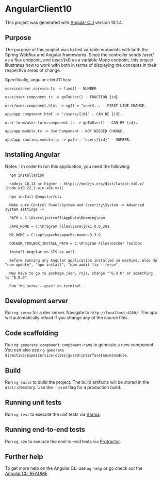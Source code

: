 # AngularClient10

This project was generated with [Angular CLI](https://github.com/angular/angular-cli) version 10.1.4.

## Purpose

The purpose of this project was to test variable endpoints with both the Spring Webflux and Angular frameworks. Since the controller sends /user/ as a flux endpoint, and /user/{id} as a variable Mono endpoint, this project illustrates how to work with both in terms of displaying the concepts in their respective areas of change.

Specifically, angular-client11 has:

	service/user.service.ts -> find() - NUMBER
  
	user/user.component.ts -> goToUser() - FUNCTION {id}.
  
	user/user.component.html -> ngIf = "user$... - FIRST LINE CHANGE.
  
	app/app.component.html -> "/users/{id}" - CAN BE {id}.
  
	user-form/user-form.component.ts -> goToUser() - CAN BE {id}.
  
	app/app.module.ts -> UserComponent - NOT NEEDED CHANGE.
  
	app/app-routing.module.ts -> path : 'users/{id}' - NUMBER.

## Installing Angular

Notes - In order to run this application, you need the following:

```
  npm installation
  
  nodejs 10.13 or higher - https://nodejs.org/dist/latest-v10.x/		(node-v10.22.1-win-x64.msi)
  
  npm install @angular/cli
  
  Make sure Control Panel\System and Security\System -> Advanced system settings ->
  
  PATH = C:\Users\jostroff\AppData\Roaming\npm
  
  JAVA_HOME = C:\Program Files\Java\jdk1.8.0_241
  
  M2_HOME = C:\opt\apache\apache-maven-3.3.9
  
  DOCKER_TOOLBOX_INSTALL_PATH = C:\Program Files\Docker Toolbox
  
  Install Angular on STS as well.
  
  Before running any Angular application installed on machine, also do "npm update", "npm install", "npm audit fix --force".
  
  May have to go to package.json, rxjs, change "^6.0.0" or something to "6.0.0".
  
  Run "ng serve --open" on terminal.
```
    

## Development server

Run `ng serve` for a dev server. Navigate to `http://localhost:4200/`. The app will automatically reload if you change any of the source files.

## Code scaffolding

Run `ng generate component component-name` to generate a new component. You can also use `ng generate directive|pipe|service|class|guard|interface|enum|module`.

## Build

Run `ng build` to build the project. The build artifacts will be stored in the `dist/` directory. Use the `--prod` flag for a production build.

## Running unit tests

Run `ng test` to execute the unit tests via [Karma](https://karma-runner.github.io).

## Running end-to-end tests

Run `ng e2e` to execute the end-to-end tests via [Protractor](http://www.protractortest.org/).

## Further help

To get more help on the Angular CLI use `ng help` or go check out the [Angular CLI README](https://github.com/angular/angular-cli/blob/master/README.md).
